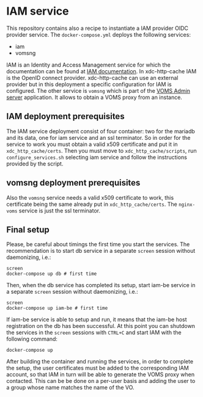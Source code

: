 # IAM service
This  repository  contains also a recipe to instantiate a IAM  provider OIDC provider service. The `docker-compose.yml` deploys the following services:
* iam 
* vomsng

IAM is an Identity and Access Management service for which the documentation can be found at [IAM documentation](https://indigo-iam.github.io/docs/v/current/). In xdc-http-cache IAM is the OpenID connect provider. xdc-http-cache can use an external provider but in this deployment a specific configuration for IAM is configured.
The other service is `vomsng` which is part of the [VOMS Admin server](https://github.com/italiangrid/voms-admin-server) application. It allows to obtain a VOMS proxy from an instance.

## IAM deployment prerequisites
The IAM service deployment consist of four container: two for the mariadb and its data, one for iam service and an ssl terminator.
So in order for the service to work you must obtain a valid x509 certificate and put it in `xdc_http_cache/certs`. Then you must move to `xdc_http_cache/scripts`, run `configure_services.sh` selecting iam service and follow the instructions provided by the script.

## vomsng deployment prerequisites
Also the `vomsng` service needs a valid x509 certificate to work, this certificate being the same already put in `xdc_http_cache/certs`. 
The `nginx-voms` service is just the ssl terminator.

## Final setup
Please, be careful about timings the first time you start the services. The recommendation is to start db service in a separate `screen` session without daemonizing, i.e.:
```
screen
docker-compose up db # first time
```
Then, when the db service has completed its setup, start iam-be service in a separate `screen` session without daemonizing, i.e.:
```
screen
docker-compose up iam-be # first time
```
If iam-be service is able to setup and run, it means that the iam-be host registration on the db has been successful. At this point you can shutdown the services in the `screen` sessions with `CTRL+C` and start IAM with the following command:
```
docker-compose up
```
After building the container and running the services, in order to complete the setup, the user certificates must be added to the corresponding IAM account, so that IAM in turn will be able to generate the VOMS proxy when contacted. This can be be done on a per-user basis and adding the user to a group whose name matches the name of the VO.



